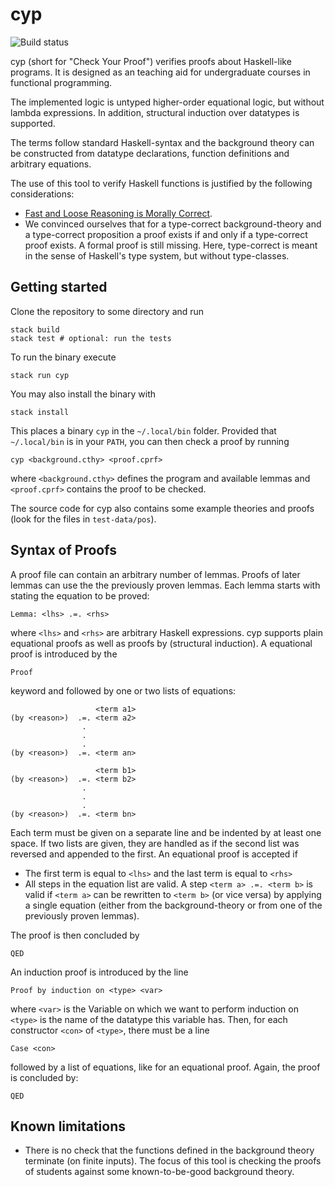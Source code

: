 # cyp

![Build status](https://github.com/lukasstevens/cyp/workflows/test/badge.svg)

cyp (short for "Check Your Proof") verifies proofs about Haskell-like programs. It is designed as an teaching aid for undergraduate courses in functional programming. 

The implemented logic is untyped higher-order equational logic, but without lambda expressions. In addition, structural induction over datatypes is supported.

The terms follow standard Haskell-syntax and the background theory can be constructed from datatype declarations, function definitions and arbitrary equations.

The use of this tool to verify Haskell functions is justified by the following considerations:

  * [Fast and Loose Reasoning is Morally Correct](http://www.cse.chalmers.se/~nad/publications/danielsson-et-al-popl2006.html).
  * We convinced ourselves that for a type-correct background-theory and a type-correct proposition a proof exists if and only if a type-correct proof exists. A formal proof is still missing. Here, type-correct is meant in the sense of Haskell's type system, but without type-classes.


## Getting started

Clone the repository to some directory and run
```
stack build
stack test # optional: run the tests
```
To run the binary execute
```
stack run cyp
```
You may also install the binary with
```
stack install
```
This places a binary `cyp` in the `~/.local/bin` folder.
Provided that `~/.local/bin` is in your `PATH`, you can then check a proof by running
```
cyp <background.cthy> <proof.cprf>
```

where `<background.cthy>` defines the program and available lemmas and `<proof.cprf>` contains the proof to be checked.

The source code for cyp also contains some example theories and proofs (look for the files in `test-data/pos`).


## Syntax of Proofs

A proof file can contain an arbitrary number of lemmas. Proofs of later lemmas can use the the previously proven lemmas. Each lemma starts with stating the equation to be proved:
```
Lemma: <lhs> .=. <rhs>
```

where `<lhs>` and `<rhs>` are arbitrary Haskell expressions. cyp supports plain equational proofs as well as proofs by (structural induction). A equational proof is introduced by the
```
Proof
```

keyword and followed by one or two lists of equations:
```
                   <term a1>
(by <reason>)  .=. <term a2>
                .
                .
                .
(by <reason>)  .=. <term an>

                   <term b1>
(by <reason>)  .=. <term b2>
                .
                .
                .
(by <reason>)  .=. <term bn>
```
Each term must be given on a separate line and be indented by at least one space. If two lists are given, they are handled as if the second list was reversed and appended to the first. An equational proof is accepted if

  * The first term is equal to `<lhs>` and the last term is equal to `<rhs>`
  * All steps in the equation list are valid. A step `<term a> .=. <term b>` is valid if `<term a>` can be rewritten to `<term b>` (or vice versa) by applying a single equation (either from the background-theory or from one of the previously proven lemmas).

The proof is then concluded by
``` 
QED
```
An induction proof is introduced by the line
```
Proof by induction on <type> <var>
```
where `<var>` is the Variable on which we want to perform induction on `<type>` is the name of the datatype this variable has. Then, for each constructor `<con>` of `<type>`, there must be a line
```
Case <con>
```

followed by a list of equations, like for an equational proof. Again, the proof is concluded by:
```
QED
```

## Known limitations

  * There is no check that the functions defined in the background theory terminate (on finite inputs). The focus of this tool is checking the proofs of students against some known-to-be-good background theory.
